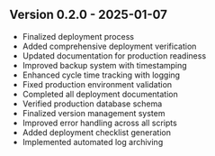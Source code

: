 
## Version 0.2.0 - 2025-01-07
- Finalized deployment process
- Added comprehensive deployment verification
- Updated documentation for production readiness
- Improved backup system with timestamping
- Enhanced cycle time tracking with logging
- Fixed production environment validation
- Completed all deployment documentation
- Verified production database schema
- Finalized version management system
- Improved error handling across all scripts
- Added deployment checklist generation
- Implemented automated log archiving

